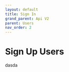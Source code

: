 ```yaml
---
layout: default
title: Sign In
grand_parent: Api V2
parent: Users
nav_order: 2
---
```


# Sign Up Users
dasda